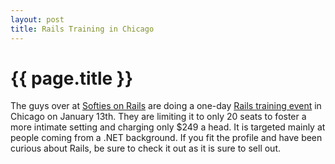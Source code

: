 ```yaml
--- 
layout: post
title: Rails Training in Chicago
---
```


{{ page.title }}
================

The guys over at [Softies on Rails](http://www.softiesonrails.com/) are doing a one-day [Rails training event](http://www.http://www.softiesonrails.com/softiesonrails.com/2006/10/30/the-web-developer-s-makeover-registration-open) in Chicago on January 13th.  They are limiting it to only 20 seats to foster a more intimate setting and charging only $249 a head.  It is targeted mainly at people coming from a .NET background.  If you fit the profile and have been curious about Rails, be sure to check it out as it is sure to sell out.

